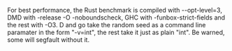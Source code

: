 For best performance, the Rust benchmark is compiled with --opt-level=3, DMD with -release -O -noboundscheck, GHC with -funbox-strict-fields and the rest with -O3. D and go take the random seed as a command line paramater in the form "-v=int", the rest take it just as plain "int". Be warned, some will segfault without it.
